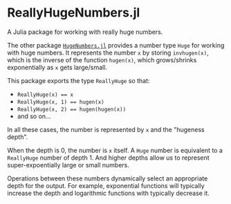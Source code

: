 # ReallyHugeNumbers.jl

A Julia package for working with really huge numbers.

The other package [`HugeNumbers.jl`](https://github.com/cjdoris/HugeNumbers.jl) provides a
number type `Huge` for working with huge numbers. It represents the number `x` by storing
`invhugen(x)`, which is the inverse of the function `hugen(x)`, which grows/shrinks
exponentially as `x` gets large/small.

This package exports the type `ReallyHuge` so that:
- `ReallyHuge(x) == x`
- `ReallyHuge(x, 1) == hugen(x)`
- `ReallyHuge(x, 2) == hugen(hugen(x))`
- and so on...

In all these cases, the number is represented by `x` and the "hugeness depth".

When the depth is 0, the number is `x` itself. A `Huge` number is equivalent to a
`ReallyHuge` number of depth 1. And higher depths allow us to represent super-expoentially
large or small numbers.

Operations between these numbers dynamically select an appropriate depth for the output.
For example, exponential functions will typically increase the depth and logarithmic
functions with typically decrease it.
